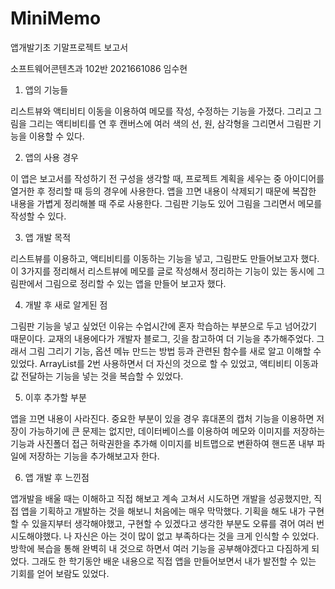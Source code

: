 # MiniMemo

앱개발기초 기말프로젝트 보고서

소프트웨어콘텐츠과 102반 2021661086 임수현

1. 앱의 기능들

리스트뷰와 액티비티 이동을 이용하여 메모를 작성, 수정하는 기능을 가졌다. 그리고 그림을 그리는 액티비티를 연 후 캔버스에 여러 색의 선, 원, 삼각형을 그리면서 그림판 기능을 이용할 수 있다.


2. 앱의 사용 경우

이 앱은 보고서를 작성하기 전 구성을 생각할 때, 프로젝트 계획을 세우는 중 아이디어를 열거한 후 정리할 때 등의 경우에 사용한다. 앱을 끄면 내용이 삭제되기 때문에 복잡한 내용을 가볍게 정리해볼 때 주로 사용한다. 그림판 기능도 있어 그림을 그리면서 메모를 작성할 수 있다.


3. 앱 개발 목적

리스트뷰를 이용하고, 액티비티를 이동하는 기능을 넣고, 그림판도 만들어보고자 했다. 이 3가지를 정리해서 리스트뷰에 메모를 글로 작성해서 정리하는 기능이 있는 동시에 그림판에서 그림으로 정리할 수 있는 앱을 만들어 보고자 했다.


4. 개발 후 새로 알게된 점

그림판 기능을 넣고 싶었던 이유는 수업시간에 혼자 학습하는 부분으로 두고 넘어갔기 때문이다. 교재의 내용에다가 개발자 블로그, 깃을 참고하여 더 기능을 추가해주었다. 그래서 그림 그리기 기능, 옵션 메뉴 만드는 방법 등과 관련된 함수를 새로 알고 이해할 수 있었다. ArrayList를 2번 사용하면서 더 자신의 것으로 할 수 있었고, 액티비티 이동과 값 전달하는 기능을 넣는 것을 복습할 수 있었다.


5. 이후 추가할 부분

앱을 끄면 내용이 사라진다. 중요한 부분이 있을 경우 휴대폰의 캡처 기능을 이용하면 저장이 가능하기에 큰 문제는 없지만, 데이터베이스를 이용하여 메모와 이미지를 저장하는 기능과 사진폴더 접근 허락권한을 추가해 이미지를 비트맵으로 변환하여 핸드폰 내부 파일에 저장하는 기능을 추가해보고자 한다.


6. 앱 개발 후 느낀점

앱개발을 배울 때는 이해하고 직접 해보고 계속 고쳐서 시도하면 개발을 성공했지만, 직접 앱을 기획하고 개발하는 것을 해보니 처음에는 매우 막막했다. 기획을 해도 내가 구현할 수 있을지부터 생각해야했고, 구현할 수 있겠다고 생각한 부분도 오류를 겪어 여러 번 시도해야했다. 나 자신은 아는 것이 많이 없고 부족하다는 것을 크게 인식할 수 있었다. 방학에 복습을 통해 완벽히 내 것으로 하면서 여러 기능을 공부해야겠다고 다짐하게 되었다. 그래도 한 학기동안 배운 내용으로 직접 앱을 만들어보면서 내가 발전할 수 있는 기회를 얻어 보람도 있었다. 
